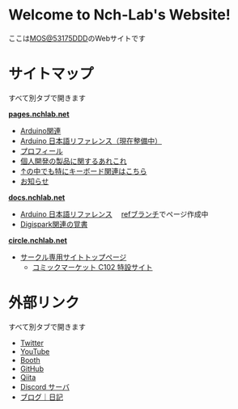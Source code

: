 # Welcome to Nch-Lab's Website!

ここは<a href="https://twitter.com/Nch_MOSFET" target="_blank" rel="noopener noreferrer">MOS@53175DDD</a>のWebサイトです

# サイトマップ

すべて別タブで開きます  

[**pages.nchlab.net**](https://pages.nchlab.net)  
- <a href="https://pages.nchlab.net/Arduino" target="_blank" rel="noopener noreferrer">Arduino関連</a>
- <a href="https://pages.nchlab.net/Arduino/ref" target="_blank" rel="noopener noreferrer">Arduino 日本語リファレンス（現在整備中）</a>
- <a href="https://pages.nchlab.net/prof" target="_blank" rel="noopener noreferrer">プロフィール</a>
- <a href="https://pages.nchlab.net/project" target="_blank" rel="noopener noreferrer">個人開発の製品に関するあれこれ</a>
- <a href="https://pages.nchlab.net/project/keyboard" target="_blank" rel="noopener noreferrer">↑の中でも特にキーボード関連はこちら</a>
- <a href="https://pages.nchlab.net/anounce" target="_blank" rel="noopener noreferrer">お知らせ</a>

[**docs.nchlab.net**](https://docs.nchlab.net)  
- <a href="https://docs.nchlab.net/ref" target="_blank" rel="noopener noreferrer">Arduino 日本語リファレンス</a>
　[refブランチ](https://github.com/Nch-Lab/docs/tree/ref/Arduino/ref)でページ作成中
- <a href="https://docs.nchlab.net/digispark/tips" target="_blank" rel="noopener noreferrer">Digispark関連の覚書</a>

[**circle.nchlab.net**](https://circle.nchlab.net)
- <a href="https://circle.nchlab.net/" target="_blank" rel="noopener noreferrer">サークル専用サイトトップページ</a>
  - <a href="https://circle.nchlab.net/C102" target="_blank" rel="noopener noreferrer">コミックマーケット C102 特設サイト</a>
<!-- コピペ用 -->
<!--
┣ ┠ ┝ ├
┫ ┨ ┥ ┤ 
│ ┃
─ ━
┌ ┏ ┓ ┐
└ ┗ ┛ ┘
-->

# 外部リンク

すべて別タブで開きます

- <a href="https://twitter.com/Nch_MOSFET" target="_blank" rel="noopener noreferrer">Twitter</a>
- <a href="https://www.youtube.com/channel/UCHh3sU1-ILivTzyj8Z14X7w" target="_blank" rel="noopener noreferrer">YouTube</a>
- <a href="https://nch-mosfet.booth.pm/" target="_blank" rel="noopener noreferrer">Booth</a>
- <a href="https://github.com/Nch-MOSFET" target="_blank" rel="noopener noreferrer">GitHub</a>
- <a href="https://qiita.com/Nch_MOSFET" target="_blank" rel="noopener noreferrer">Qiita</a>
- <a href="https://pages.nchlab.net/discord" target="_blank" rel="noopener noreferrer">Discord サーバ</a>
- <a href="https://53175ddd.hatenadiary.com/" target="_blank" rel="noopener noreferrer">ブログ｜日記</a>
